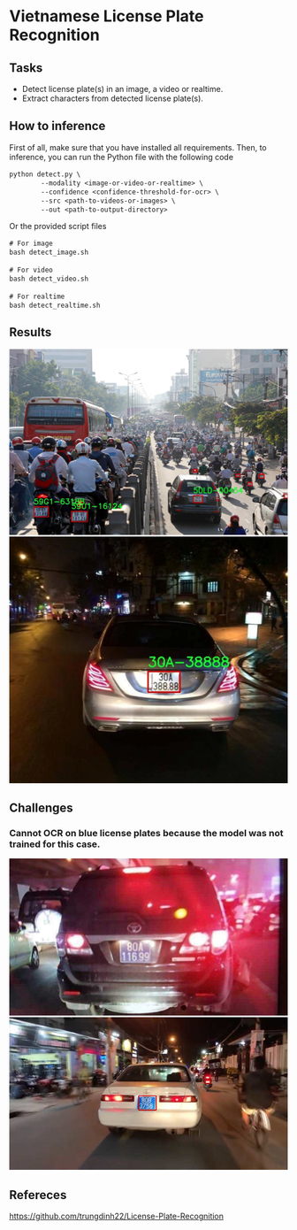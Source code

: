 # Vietnamese License Plate Recognition
## Tasks
* Detect license plate(s) in an image, a video or realtime.
* Extract characters from detected license plate(s).

## How to inference
First of all, make sure that you have installed all requirements. Then, to inference, you can run the Python file with the following code

```
python detect.py \
        --modality <image-or-video-or-realtime> \
        --confidence <confidence-threshold-for-ocr> \
        --src <path-to-videos-or-images> \
        --out <path-to-output-directory>
```

Or the provided script files

```
# For image
bash detect_image.sh

# For video
bash detect_video.sh

# For realtime
bash detect_realtime.sh
```

## Results
![alt text](out/images/1.jpg)
![alt text](out/images/5.jpg)

## Challenges
### Cannot OCR on blue license plates because the model was not trained for this case.
![alt text](out/images/2.jpg)
![alt text](out/images/8.jpg)

## Refereces
https://github.com/trungdinh22/License-Plate-Recognition